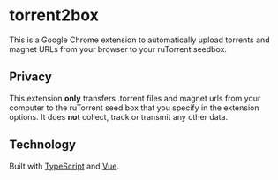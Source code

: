 # torrent2box
This is a Google Chrome extension to automatically upload torrents and magnet URLs from your browser to your ruTorrent seedbox.

## Privacy
This extension **only** transfers .torrent files and magnet urls from your computer to the ruTorrent seed box that you specify in the extension options. It does **not** collect, track or transmit any other data.

## Technology
Built with [TypeScript](https://www.typescriptlang.org/) and [Vue](https://vuejs.org/).
